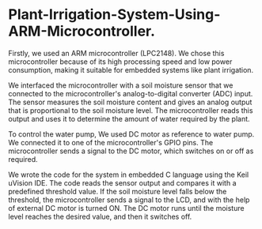 # Plant-Irrigation-System-Using-ARM-Microcontroller.
Firstly, we used an ARM microcontroller (LPC2148). We chose this microcontroller because of its high processing speed and low power consumption, making it suitable for embedded systems like plant irrigation.

We interfaced the microcontroller with a soil moisture sensor that we connected to the microcontroller's analog-to-digital converter (ADC) input. The sensor measures the soil moisture content and gives an analog output that is proportional to the soil moisture level. The microcontroller reads this output and uses it to determine the amount of water required by the plant.

To control the water pump, We used DC motor as reference to water pump. We connected it to one of the microcontroller's GPIO pins. The microcontroller sends a signal to the DC motor, which switches on or off as required.

We wrote the code for the system in embedded C language using the Keil uVision IDE. The code reads the sensor output and compares it with a predefined threshold value. If the soil moisture level falls below the threshold, the microcontroller sends a signal to the LCD, and with the help of external DC motor is turned ON. The DC motor runs until the moisture level reaches the desired value, and then it switches off.


